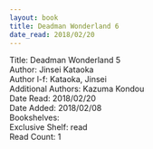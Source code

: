 ```yaml
---
layout: book
title: Deadman Wonderland 6
date_read: 2018/02/20
---
```


Title: Deadman Wonderland 5<br />
Author: Jinsei Kataoka<br />
Author l-f: Kataoka, Jinsei<br />
Additional Authors: Kazuma Kondou<br />
Date Read: 2018/02/20<br />
Date Added: 2018/02/08<br />
Bookshelves: <br />
Exclusive Shelf: read<br />
Read Count: 1<br />

